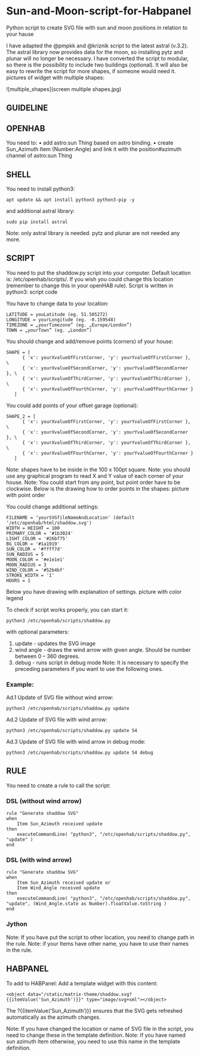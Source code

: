 # Sun-and-Moon-script-for-Habpanel
Python script to create SVG file with sun and moon positions in relation to your hause

I have adapted the @pmpkk and @kriznik script to the latest astral (v.3.2). The astral library now provides data for the moon, so installing pytz and plunar will no longer be necessary.
I have converted the script to modular, so there is the possibility to include two buildings (optional). It will also be easy to rewrite the script for more shapes, if someone would need it.
pictures of widget with multiple shapes:

![multiple_shapes](screen multiple shapes.jpg)

## GUIDELINE

## OPENHAB
You need to:
•	add astro:sun Thing based on astro binding.
•	create Sun_Azimuth Item (Number:Angle) and link it with the position#azimuth channel of astro:sun Thing

## SHELL
You need to install python3:
```
apt update && apt install python3 python3-pip -y
```
and additional astral library:
```
sudo pip install astral
```
Note: only astral library is needed. pytz and plunar are not needed any more.

## SCRIPT
You need to put the shaddow.py script into your computer. Default location is: /etc/openhab/scripts/.
If you wish you could change this location (remember to change this in your openHAB rule).
Script is written in python3:
script code

You have to change data to your location:
```
LATITUDE = youLatitude (eg. 51.505272)
LONGITUDE = yourLongitude (eg. -0.159548)
TIMEZONE = „yourTimezone” (eg. „Europe/London”)
TOWN = „yourTown” (eg. „London”)
```
You should change and add/remove points (corners) of your house:
```
SHAPE = [
      { 'x': yourXvalueOfFirstCorner, 'y': yourYvalueOfFirstCorner }, \
      { 'x': yourXvalueOfSecondCorner, 'y': yourYvalueOfSecondCorner }, \
      { 'x': yourXvalueOfThirdCorner, 'y': yourYvalueOfThirdCorner }, \
      { 'x': yourXvalueOfFourthCorner, 'y': yourYvalueOfFourthCorner }
   ]
```
You could add points of your offset garage (optional):
```
SHAPE_2 = [
      { 'x': yourXvalueOfFirstCorner, 'y': yourYvalueOfFirstCorner }, \
      { 'x': yourXvalueOfSecondCorner, 'y': yourYvalueOfSecondCorner }, \
      { 'x': yourXvalueOfThirdCorner, 'y': yourYvalueOfThirdCorner }, \
      { 'x': yourXvalueOfFourthCorner, 'y': yourYvalueOfFourthCorner }
   ]
```
Note: shapes have to be inside in the 100 x 100pt square.
Note: you should use any graphical program to read X and Y value of each corner of your house.
Note: You could start from any point, but point order have to be clockwise.
Below is the drawing how to order points in the shapes:
picture with point order

You could change additional settings:
```
FILENAME = ‘yourSVGfileNameAndLocation' (default ‘/etc/openhab/html/shaddow.svg')
WIDTH = HEIGHT = 100
PRIMARY_COLOR = '#1b3024'
LIGHT_COLOR = '#26bf75'
BG_COLOR = '#1a1919'
SUN_COLOR = '#ffff7d'
SUN_RADIUS = 5
MOON_COLOR = '#e1e1e1'
MOON_RADIUS = 3
WIND_COLOR = '#52b4bf'
STROKE_WIDTH = '1'
HOURS = 1
```
Below you have drawing with explanation of settings.
picture with color legend

To check if script works properly, you can start it:
```
python3 /etc/openhab/scripts/shaddow.py
```
with optional parameters:
1.	update		- updates the SVG image
2.	wind angle	- draws the wind arrow with given angle. Should be number between 0 – 360 degrees.
3.	debug		- runs script in debug mode
Note: It is necessary to specify the preceding parameters if you want to use the following ones.
### Example:
Ad.1 Update of SVG file without wind arrow:
```
python3 /etc/openhab/scripts/shaddow.py update
```
Ad.2 Update of SVG file with wind arrow:
```
python3 /etc/openhab/scripts/shaddow.py update 54
```
Ad.3 Update of SVG file with wind arrow in debug mode:
```
python3 /etc/openhab/scripts/shaddow.py update 54 debug
```
## RULE
You need to create a rule to call the script:

### DSL (without wind arrow)
```
rule "Generate shaddow SVG"
when
    Item Sun_Azimuth received update
then
    executeCommandLine( "python3", "/etc/openhab/scripts/shaddow.py", "update" )
end
```
### DSL (with wind arrow)
```
rule "Generate shaddow SVG"
when
    Item Sun_Azimuth received update or
    Item Wind_Angle received update 
then
    executeCommandLine( "python3", "/etc/openhab/scripts/shaddow.py", "update", (Wind_Angle.state as Number).floatValue.toString )
end
```
### Jython

Note: If you have put the script to other location, you need to change path in the rule.
Note: if your Items have other name, you have to use their names in the rule.

## HABPANEL
To add to HABPanel:
Add a template widget with this content:
```
<object data="/static/matrix-theme/shaddow.svg?{{itemValue('Sun_Azimuth')}}" type="image/svg+xml"></object>
```
The ?{{itemValue(‘Sun_Azimuth’)}} ensures that the SVG gets refreshed automatically as the azimuth changes.

Note: If you have changed the location or name of SVG file in the script, you need to change these in the template definition.
Note: If you have named sun azimuth Item otherwise, you need to use this name in the template definition.
